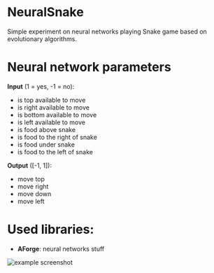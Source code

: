 # NeuralSnake
Simple experiment on neural networks playing Snake game based on evolutionary algorithms.

# Neural network parameters
**Input** (1 = yes, -1 = no):
  * is top available to move
  * is right available to move
  * is bottom available to move
  * is left available to move
  * is food above snake
  * is food to the right of snake
  * is food under snake
  * is food to the left of snake

**Output** ([-1, 1]):
  * move top
  * move right
  * move down
  * move left

# Used libraries:
  * **AForge**: neural networks stuff
  
![example screenshot](https://nopgcg.bn.files.1drv.com/y4mECYvs5k9-yKOZH-6dSradIi0Dtri5Fln_ilkJBefGtVX-35s000c8F_4SZ6PpYMHvgo2b4PiuUMkOfrRTQWAz3bS_OR8cxV6SOCXaqa-K0QDmkRYUZ7_t-JEnkNyOBR3mQtpymCCwuyBhRx-1JGgH73k4WUqW9801cJWc0oavjp9iVnxcLlCyZgbfIrUt9H35RKPG2QbvR-VJElSthcze6DXx8vhkD7XP4e8cX7AXDY/neurosnake.png)